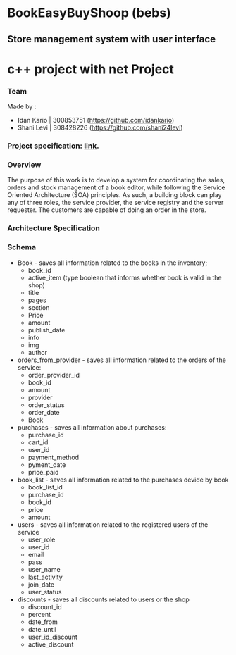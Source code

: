 # BookEasyBuyShoop (bebs)

##  Store management system with user interface
# c++ project with net Project

### Team
Made by :

* Idan   Kario      | 300853751   (https://github.com/idankario)
* Shani  Levi       | 308428226   (https://github.com/shani24levi)

### Project specification: [link](https://github.com/idankario/BookShoop-Cpp).

### Overview

The purpose of this work is to develop a system for coordinating the sales, orders and stock management of a book editor, while following the Service Oriented Architecture (SOA) principles. As such, a building block can play any of three roles, the service provider, the service registry and the server requester. The customers are capable of doing an order in the store.

### Architecture Specification

### Schema

* Book - saves all information related to the books in the inventory;
  * book_id
  * active_item (type boolean that informs whether book is valid in the shop)  
  * title
  * pages
  * section
  * Price
  * amount 
  * publish_date
  * info
  * img
  * author
* orders_from_provider - saves all information related to the orders of the service:
  * order_provider_id
  * book_id
  * amount
  * provider
  * order_status
  * order_date
  * Book
* purchases - saves all information about purchases:
  * purchase_id
  * cart_id
  * user_id
  * payment_method
  * pyment_date
  * price_paid
* book_list - saves all information related to the purchases devide by book
  * book_list_id
  * purchase_id
  * book_id
  * price
  * amount
* users - saves all information related to the registered users of the service
  * user_role
  * user_id
  * email
  * pass
  * user_name
  * last_activity
  * join_date
  * user_status
* discounts - saves all discounts related to users or the shop
  * discount_id
  * percent
  * date_from
  * date_until
  * user_id_discount
  * active_discount

